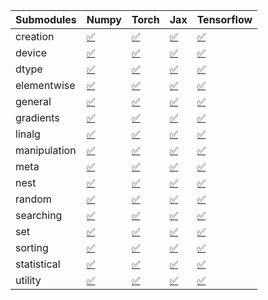| Submodules   | Numpy                                                                                                                           | Torch                                                                                                                           | Jax                                                                                                                             | Tensorflow                                                                                                                      |
|:-------------|:--------------------------------------------------------------------------------------------------------------------------------|:--------------------------------------------------------------------------------------------------------------------------------|:--------------------------------------------------------------------------------------------------------------------------------|:--------------------------------------------------------------------------------------------------------------------------------|
| creation     | <a href="https://github.com/unifyai/ivy/runs/8264984537?check_suite_focus=true" rel="noopener noreferrer" target="_blank">✅</a> | <a href="https://github.com/unifyai/ivy/runs/8264986630?check_suite_focus=true" rel="noopener noreferrer" target="_blank">✅</a> | <a href="https://github.com/unifyai/ivy/runs/8264988855?check_suite_focus=true" rel="noopener noreferrer" target="_blank">✅</a> | <a href="https://github.com/unifyai/ivy/runs/8264990360?check_suite_focus=true" rel="noopener noreferrer" target="_blank">✅</a> |
| device       | <a href="https://github.com/unifyai/ivy/runs/8264984670?check_suite_focus=true" rel="noopener noreferrer" target="_blank">✅</a> | <a href="https://github.com/unifyai/ivy/runs/8264986745?check_suite_focus=true" rel="noopener noreferrer" target="_blank">✅</a> | <a href="https://github.com/unifyai/ivy/runs/8264988952?check_suite_focus=true" rel="noopener noreferrer" target="_blank">✅</a> | <a href="https://github.com/unifyai/ivy/runs/8264990473?check_suite_focus=true" rel="noopener noreferrer" target="_blank">✅</a> |
| dtype        | <a href="https://github.com/unifyai/ivy/runs/8264984810?check_suite_focus=true" rel="noopener noreferrer" target="_blank">✅</a> | <a href="https://github.com/unifyai/ivy/runs/8264986873?check_suite_focus=true" rel="noopener noreferrer" target="_blank">✅</a> | <a href="https://github.com/unifyai/ivy/runs/8264989071?check_suite_focus=true" rel="noopener noreferrer" target="_blank">✅</a> | <a href="https://github.com/unifyai/ivy/runs/8264990630?check_suite_focus=true" rel="noopener noreferrer" target="_blank">✅</a> |
| elementwise  | <a href="https://github.com/unifyai/ivy/runs/8264984975?check_suite_focus=true" rel="noopener noreferrer" target="_blank">✅</a> | <a href="https://github.com/unifyai/ivy/runs/8264987005?check_suite_focus=true" rel="noopener noreferrer" target="_blank">✅</a> | <a href="https://github.com/unifyai/ivy/runs/8264989174?check_suite_focus=true" rel="noopener noreferrer" target="_blank">✅</a> | <a href="https://github.com/unifyai/ivy/runs/8264990728?check_suite_focus=true" rel="noopener noreferrer" target="_blank">✅</a> |
| general      | <a href="https://github.com/unifyai/ivy/runs/8264985128?check_suite_focus=true" rel="noopener noreferrer" target="_blank">✅</a> | <a href="https://github.com/unifyai/ivy/runs/8264987158?check_suite_focus=true" rel="noopener noreferrer" target="_blank">✅</a> | <a href="https://github.com/unifyai/ivy/runs/8264989265?check_suite_focus=true" rel="noopener noreferrer" target="_blank">✅</a> | <a href="https://github.com/unifyai/ivy/runs/8264990839?check_suite_focus=true" rel="noopener noreferrer" target="_blank">✅</a> |
| gradients    | <a href="https://github.com/unifyai/ivy/runs/8264985226?check_suite_focus=true" rel="noopener noreferrer" target="_blank">✅</a> | <a href="https://github.com/unifyai/ivy/runs/8264987404?check_suite_focus=true" rel="noopener noreferrer" target="_blank">✅</a> | <a href="https://github.com/unifyai/ivy/runs/8264989361?check_suite_focus=true" rel="noopener noreferrer" target="_blank">✅</a> | <a href="https://github.com/unifyai/ivy/runs/8264990927?check_suite_focus=true" rel="noopener noreferrer" target="_blank">✅</a> |
| linalg       | <a href="https://github.com/unifyai/ivy/runs/8264985345?check_suite_focus=true" rel="noopener noreferrer" target="_blank">✅</a> | <a href="https://github.com/unifyai/ivy/runs/8264987540?check_suite_focus=true" rel="noopener noreferrer" target="_blank">✅</a> | <a href="https://github.com/unifyai/ivy/runs/8264989458?check_suite_focus=true" rel="noopener noreferrer" target="_blank">✅</a> | <a href="https://github.com/unifyai/ivy/runs/8264991010?check_suite_focus=true" rel="noopener noreferrer" target="_blank">✅</a> |
| manipulation | <a href="https://github.com/unifyai/ivy/runs/8264985474?check_suite_focus=true" rel="noopener noreferrer" target="_blank">✅</a> | <a href="https://github.com/unifyai/ivy/runs/8264987679?check_suite_focus=true" rel="noopener noreferrer" target="_blank">✅</a> | <a href="https://github.com/unifyai/ivy/runs/8264989537?check_suite_focus=true" rel="noopener noreferrer" target="_blank">✅</a> | <a href="https://github.com/unifyai/ivy/runs/8264991097?check_suite_focus=true" rel="noopener noreferrer" target="_blank">✅</a> |
| meta         | <a href="https://github.com/unifyai/ivy/runs/8264985599?check_suite_focus=true" rel="noopener noreferrer" target="_blank">✅</a> | <a href="https://github.com/unifyai/ivy/runs/8264987826?check_suite_focus=true" rel="noopener noreferrer" target="_blank">✅</a> | <a href="https://github.com/unifyai/ivy/runs/8264989624?check_suite_focus=true" rel="noopener noreferrer" target="_blank">✅</a> | <a href="https://github.com/unifyai/ivy/runs/8264991201?check_suite_focus=true" rel="noopener noreferrer" target="_blank">✅</a> |
| nest         | <a href="https://github.com/unifyai/ivy/runs/8264985747?check_suite_focus=true" rel="noopener noreferrer" target="_blank">✅</a> | <a href="https://github.com/unifyai/ivy/runs/8264987987?check_suite_focus=true" rel="noopener noreferrer" target="_blank">✅</a> | <a href="https://github.com/unifyai/ivy/runs/8264989754?check_suite_focus=true" rel="noopener noreferrer" target="_blank">✅</a> | <a href="https://github.com/unifyai/ivy/runs/8264991280?check_suite_focus=true" rel="noopener noreferrer" target="_blank">✅</a> |
| random       | <a href="https://github.com/unifyai/ivy/runs/8264985881?check_suite_focus=true" rel="noopener noreferrer" target="_blank">✅</a> | <a href="https://github.com/unifyai/ivy/runs/8264988120?check_suite_focus=true" rel="noopener noreferrer" target="_blank">✅</a> | <a href="https://github.com/unifyai/ivy/runs/8264989845?check_suite_focus=true" rel="noopener noreferrer" target="_blank">✅</a> | <a href="https://github.com/unifyai/ivy/runs/8264991384?check_suite_focus=true" rel="noopener noreferrer" target="_blank">✅</a> |
| searching    | <a href="https://github.com/unifyai/ivy/runs/8264985991?check_suite_focus=true" rel="noopener noreferrer" target="_blank">✅</a> | <a href="https://github.com/unifyai/ivy/runs/8264988233?check_suite_focus=true" rel="noopener noreferrer" target="_blank">✅</a> | <a href="https://github.com/unifyai/ivy/runs/8264989931?check_suite_focus=true" rel="noopener noreferrer" target="_blank">✅</a> | <a href="https://github.com/unifyai/ivy/runs/8264991477?check_suite_focus=true" rel="noopener noreferrer" target="_blank">✅</a> |
| set          | <a href="https://github.com/unifyai/ivy/runs/8264986104?check_suite_focus=true" rel="noopener noreferrer" target="_blank">✅</a> | <a href="https://github.com/unifyai/ivy/runs/8264988399?check_suite_focus=true" rel="noopener noreferrer" target="_blank">✅</a> | <a href="https://github.com/unifyai/ivy/runs/8264990007?check_suite_focus=true" rel="noopener noreferrer" target="_blank">✅</a> | <a href="https://github.com/unifyai/ivy/runs/8264991582?check_suite_focus=true" rel="noopener noreferrer" target="_blank">✅</a> |
| sorting      | <a href="https://github.com/unifyai/ivy/runs/8264986221?check_suite_focus=true" rel="noopener noreferrer" target="_blank">✅</a> | <a href="https://github.com/unifyai/ivy/runs/8264988533?check_suite_focus=true" rel="noopener noreferrer" target="_blank">✅</a> | <a href="https://github.com/unifyai/ivy/runs/8264990080?check_suite_focus=true" rel="noopener noreferrer" target="_blank">✅</a> | <a href="https://github.com/unifyai/ivy/runs/8264991674?check_suite_focus=true" rel="noopener noreferrer" target="_blank">✅</a> |
| statistical  | <a href="https://github.com/unifyai/ivy/runs/8264986351?check_suite_focus=true" rel="noopener noreferrer" target="_blank">✅</a> | <a href="https://github.com/unifyai/ivy/runs/8264988634?check_suite_focus=true" rel="noopener noreferrer" target="_blank">✅</a> | <a href="https://github.com/unifyai/ivy/runs/8264990166?check_suite_focus=true" rel="noopener noreferrer" target="_blank">✅</a> | <a href="https://github.com/unifyai/ivy/runs/8264991777?check_suite_focus=true" rel="noopener noreferrer" target="_blank">✅</a> |
| utility      | <a href="https://github.com/unifyai/ivy/runs/8264986483?check_suite_focus=true" rel="noopener noreferrer" target="_blank">✅</a> | <a href="https://github.com/unifyai/ivy/runs/8264988769?check_suite_focus=true" rel="noopener noreferrer" target="_blank">✅</a> | <a href="https://github.com/unifyai/ivy/runs/8264990258?check_suite_focus=true" rel="noopener noreferrer" target="_blank">✅</a> | <a href="https://github.com/unifyai/ivy/runs/8264991896?check_suite_focus=true" rel="noopener noreferrer" target="_blank">✅</a> |